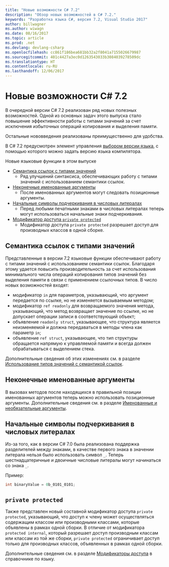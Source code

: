 ```yaml
---
title: "Новые возможности C# 7.2"
description: "Обзор новых возможностей в C# 7.2."
keywords: "Разработка языка C#, версия 7.2, Visual Studio 2017"
author: billwagner
ms.author: wiwagn
ms.date: 08/16/2017
ms.topic: article
ms.prod: .net
ms.devlang: devlang-csharp
ms.openlocfilehash: cc861f186bea681bb32a2f8041a7155026679987
ms.sourcegitcommit: 401c4427a3ec0d1263543033b3084039278509dc
ms.translationtype: HT
ms.contentlocale: ru-RU
ms.lasthandoff: 12/06/2017
---
```

# <a name="whats-new-in-c-72"></a>Новые возможности C# 7.2

В очередной версии C# 7.2 реализован ряд новых полезных возможностей.
Одной из основных задач этого выпуска стало повышение эффективности работы с типами значений за счет исключения избыточных операций копирования и выделения памяти. 

Остальные нововведения реализованы преимущественно для удобства.

В C# 7.2 предусмотрен элемент управления [выбором версии языка](csharp-7-1.md#language-version-selection), с помощью которого можно задать версию языка компилятора.

Новые языковые функции в этом выпуске

* [Семантика ссылок с типами значений](#reference-semantics-with-value-types)
  - Ряд улучшений синтаксиса, обеспечивающих работу с типами значений с использованием семантики ссылок.
* [Неконечные именованные аргументы](#non-trailing-named-arguments)
  - После именованных аргументов могут следовать позиционные аргументы.
* [Начальные символы подчеркивания в числовых литералах](#leading-underscores-in-numeric-literals)
  - Перед любыми печатными знаками в числовых литералах теперь могут использоваться начальные знаки подчеркивания.
* [Модификатор доступа `private protected`](#private-protected)
  - Модификатор доступа `private protected` разрешает доступ для производных классов в одной сборке.

## <a name="reference-semantics-with-value-types"></a>Семантика ссылок с типами значений

Представленные в версии 7.2 языковые функции обеспечивают работу с типами значений с использованием семантики ссылок. Благодаря этому удается повысить производительность за счет использования минимального числа операций копирования типов значений без выделения памяти в связи с применением ссылочных типов. В число новых возможностей входят:

 - модификатор `in` для параметров, указывающий, что аргумент передается по ссылке, но не изменяется вызываемым методом;
 - модификатор `ref readonly` для возвращаемого значения метода, указывающий, что метод возвращает значение по ссылке, но не допускает операции записи в соответствующий объект;
 - объявление `readonly struct`, указывающее, что структура является неизменяемой и должна передаваться в методы члена как параметр `in`;
 - объявление `ref struct`, указывающее, что тип структуры обращается напрямую к управляемой памяти и всегда должен обрабатываться с выделением стека.

Дополнительные сведения об этих изменениях см. в разделе [Использование типов значений с семантикой ссылок](../reference-semantics-with-value-types.md).

## <a name="non-trailing-named-arguments"></a>Неконечные именованные аргументы

В вызовах методов после находящихся в правильной позиции именованных аргументов теперь можно использовать позиционные аргументы. Дополнительные сведения см. в разделе [Именованные и необязательные аргументы](../programming-guide/classes-and-structs/named-and-optional-arguments.md).

## <a name="leading-underscores-in-numeric-literals"></a>Начальные символы подчеркивания в числовых литералах

Из-за того, как в версии C# 7.0 была реализована поддержка разделителей между знаками, в качестве первого знака в значении литерала нельзя было использовать символ `_`. Теперь шестнадцатеричные и двоичные числовые литералы могут начинаться со знака `_`. 

Пример:

```csharp
int binaryValue = 0b_0101_0101;
```

## `private protected`

Также представлен новый составной модификатор доступа `private protected`, указывающий, что доступ к члену может осуществляться содержащим классом или производными классами, которые объявлены в рамках одной сборки. В отличие от модификатора `protected internal`, который разрешает доступ производным классам или классам из той же сборки, `private protected` ограничивает доступ только для производных классов, объявленных в рамках одной сборки.

Дополнительные сведения см. в разделе [Модификаторы доступа](../language-reference/keywords/access-modifiers.md) в справочнике по языку.
